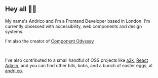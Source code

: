 ## Hey all ✌🏽

My name's Andrico and I'm a Frontend Developer based in London. I'm currently obsessed with accessibility, web components and design systems.

I'm also the creator of [Component Odyssey](https://component-odyssey.com/)

<br />

I've also contributed to a small handful of OSS projects like [a2k](https://a2000.netlify.app/), [React Admin](https://github.com/marmelab/react-admin), and you can find other bits, bobs, and a bunch of easter eggs, at [andri.co](https://andri.co).


